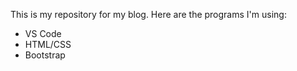 This is my repository for my blog. Here are the programs I'm using:
- VS Code
- HTML/CSS
- Bootstrap
